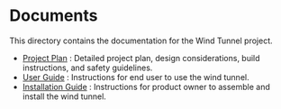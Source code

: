 # Documents

This directory contains the documentation for the Wind Tunnel project.

* [Project Plan](docs/Project_Plan.md) : Detailed project plan, design considerations, build instructions, and safety guidelines.
* [User Guide](docs/User_Guide.png) : Instructions for end user to use the wind tunnel.
* [Installation Guide](docs/Installation_Guide.png) : Instructions for product owner to assemble and install the wind tunnel.